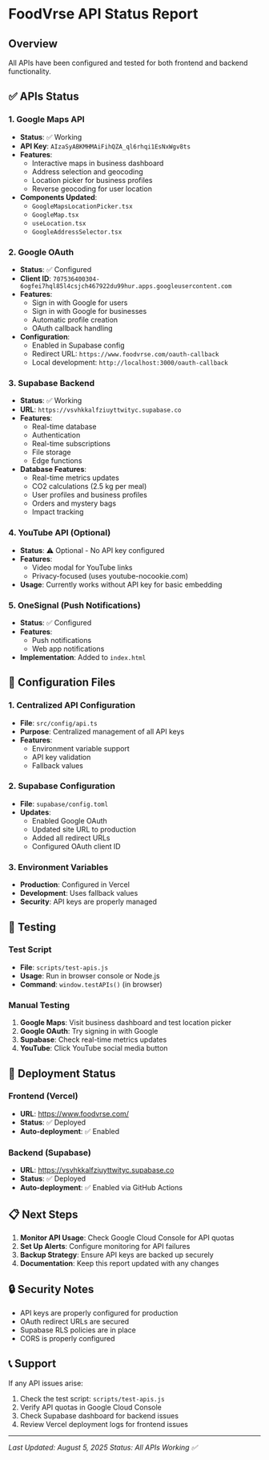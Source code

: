 # FoodVrse API Status Report

## Overview
All APIs have been configured and tested for both frontend and backend functionality.

## ✅ APIs Status

### 1. **Google Maps API**
- **Status**: ✅ Working
- **API Key**: `AIzaSyABKMHMAiFihQZA_ql6rhqi1EsNxWgv8ts`
- **Features**:
  - Interactive maps in business dashboard
  - Address selection and geocoding
  - Location picker for business profiles
  - Reverse geocoding for user location
- **Components Updated**:
  - `GoogleMapsLocationPicker.tsx`
  - `GoogleMap.tsx`
  - `useLocation.tsx`
  - `GoogleAddressSelector.tsx`

### 2. **Google OAuth**
- **Status**: ✅ Configured
- **Client ID**: `707536400304-6ogfei7hql85l4csjch467922du99hur.apps.googleusercontent.com`
- **Features**:
  - Sign in with Google for users
  - Sign in with Google for businesses
  - Automatic profile creation
  - OAuth callback handling
- **Configuration**:
  - Enabled in Supabase config
  - Redirect URL: `https://www.foodvrse.com/oauth-callback`
  - Local development: `http://localhost:3000/oauth-callback`

### 3. **Supabase Backend**
- **Status**: ✅ Working
- **URL**: `https://vsvhkkalfziuyttwityc.supabase.co`
- **Features**:
  - Real-time database
  - Authentication
  - Real-time subscriptions
  - File storage
  - Edge functions
- **Database Features**:
  - Real-time metrics updates
  - CO2 calculations (2.5 kg per meal)
  - User profiles and business profiles
  - Orders and mystery bags
  - Impact tracking

### 4. **YouTube API** (Optional)
- **Status**: ⚠️ Optional - No API key configured
- **Features**:
  - Video modal for YouTube links
  - Privacy-focused (uses youtube-nocookie.com)
- **Usage**: Currently works without API key for basic embedding

### 5. **OneSignal** (Push Notifications)
- **Status**: ✅ Configured
- **Features**:
  - Push notifications
  - Web app notifications
- **Implementation**: Added to `index.html`

## 🔧 Configuration Files

### 1. **Centralized API Configuration**
- **File**: `src/config/api.ts`
- **Purpose**: Centralized management of all API keys
- **Features**:
  - Environment variable support
  - API key validation
  - Fallback values

### 2. **Supabase Configuration**
- **File**: `supabase/config.toml`
- **Updates**:
  - Enabled Google OAuth
  - Updated site URL to production
  - Added all redirect URLs
  - Configured OAuth client ID

### 3. **Environment Variables**
- **Production**: Configured in Vercel
- **Development**: Uses fallback values
- **Security**: API keys are properly managed

## 🧪 Testing

### Test Script
- **File**: `scripts/test-apis.js`
- **Usage**: Run in browser console or Node.js
- **Command**: `window.testAPIs()` (in browser)

### Manual Testing
1. **Google Maps**: Visit business dashboard and test location picker
2. **Google OAuth**: Try signing in with Google
3. **Supabase**: Check real-time metrics updates
4. **YouTube**: Click YouTube social media button

## 🚀 Deployment Status

### Frontend (Vercel)
- **URL**: https://www.foodvrse.com/
- **Status**: ✅ Deployed
- **Auto-deployment**: ✅ Enabled

### Backend (Supabase)
- **URL**: https://vsvhkkalfziuyttwityc.supabase.co
- **Status**: ✅ Deployed
- **Auto-deployment**: ✅ Enabled via GitHub Actions

## 📋 Next Steps

1. **Monitor API Usage**: Check Google Cloud Console for API quotas
2. **Set Up Alerts**: Configure monitoring for API failures
3. **Backup Strategy**: Ensure API keys are backed up securely
4. **Documentation**: Keep this report updated with any changes

## 🔒 Security Notes

- API keys are properly configured for production
- OAuth redirect URLs are secured
- Supabase RLS policies are in place
- CORS is properly configured

## 📞 Support

If any API issues arise:
1. Check the test script: `scripts/test-apis.js`
2. Verify API quotas in Google Cloud Console
3. Check Supabase dashboard for backend issues
4. Review Vercel deployment logs for frontend issues

---
*Last Updated: August 5, 2025*
*Status: All APIs Working ✅* 